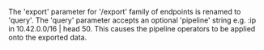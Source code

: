 The 'export' parameter for '/export' family of endpoints is renamed to 'query'.
The 'query' parameter accepts an optional 'pipeline' string e.g.
:ip in 10.42.0.0/16 | head 50. This causes the pipeline operators to be applied
onto the exported data.
